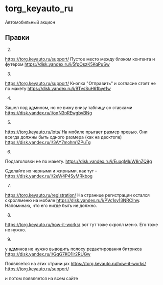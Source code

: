 # torg_keyauto_ru
 Автомобильный акцион

## Правки

2.
https://torg.keyauto.ru/support/
Пустое место между блоком контента и футером
https://disk.yandex.ru/i/5fpOszK5KqPuSw

3.
https://torg.keyauto.ru/support/
Кнопка "Отправить" и согласие стоят не по макету
https://disk.yandex.ru/i/BTvsSuH61bye1w

4.
Зашел под админом, но не вижу внизу таблицу со ставками
https://disk.yandex.ru/i/oqN3pREwgbvBNg

5.
https://torg.keyauto.ru/lots/
На мобиле прыгает размер превью. Они всегда должны быть одного размера (как на десктопе)
https://disk.yandex.ru/i/3AY7mohm1ZPuTg

6.
Подзаголовки не по макету.
https://disk.yandex.ru/i/EuoqMIuW8nZQ9g

Сделайте их черными и жирными, как тут - https://disk.yandex.ru/i/2eW4P4SyMRkbog

7.
https://torg.keyauto.ru/registration/
На странице регистрации остался скроллменю на мобиле https://disk.yandex.ru/i/PVc1sy13NRCIhw. Напоминаю, что его нигде быть не должно.

8.
https://torg.keyauto.ru/how-it-works/
вот тут тоже скролл меню. Его тоже не нужно.

9.
у админов не нужно выводить полосу редактирования битрикса
https://disk.yandex.ru/i/GqG7KO1Ir2RUGw

Появляется на этих страницах
https://torg.keyauto.ru/how-it-works/
https://torg.keyauto.ru/support/

и потом появляется на всем сайте
